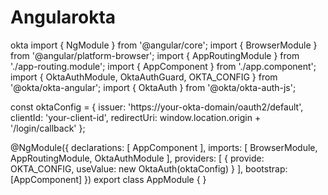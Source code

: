 # Angularokta
okta
import { NgModule } from '@angular/core';
import { BrowserModule } from '@angular/platform-browser';
import { AppRoutingModule } from './app-routing.module';
import { AppComponent } from './app.component';
import { OktaAuthModule, OktaAuthGuard, OKTA_CONFIG } from '@okta/okta-angular';
import { OktaAuth } from '@okta/okta-auth-js';

const oktaConfig = {
  issuer: 'https://your-okta-domain/oauth2/default',
  clientId: 'your-client-id',
  redirectUri: window.location.origin + '/login/callback'
};

@NgModule({
  declarations: [
    AppComponent
  ],
  imports: [
    BrowserModule,
    AppRoutingModule,
    OktaAuthModule
  ],
  providers: [
    { provide: OKTA_CONFIG, useValue: new OktaAuth(oktaConfig) }
  ],
  bootstrap: [AppComponent]
})
export class AppModule { }
